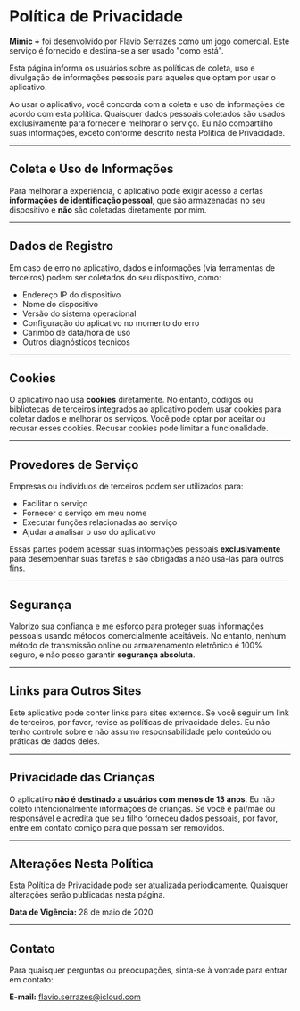 # Política de Privacidade

**Mimic +** foi desenvolvido por Flavio Serrazes como um jogo comercial. Este serviço é fornecido e destina-se a ser usado "como está".

Esta página informa os usuários sobre as políticas de coleta, uso e divulgação de informações pessoais para aqueles que optam por usar o aplicativo.

Ao usar o aplicativo, você concorda com a coleta e uso de informações de acordo com esta política. Quaisquer dados pessoais coletados são usados exclusivamente para fornecer e melhorar o serviço. Eu não compartilho suas informações, exceto conforme descrito nesta Política de Privacidade.

---

## Coleta e Uso de Informações

Para melhorar a experiência, o aplicativo pode exigir acesso a certas **informações de identificação pessoal**, que são armazenadas no seu dispositivo e **não** são coletadas diretamente por mim.

---

## Dados de Registro

Em caso de erro no aplicativo, dados e informações (via ferramentas de terceiros) podem ser coletados do seu dispositivo, como:

- Endereço IP do dispositivo
- Nome do dispositivo
- Versão do sistema operacional
- Configuração do aplicativo no momento do erro
- Carimbo de data/hora de uso
- Outros diagnósticos técnicos

---

## Cookies

O aplicativo não usa **cookies** diretamente. No entanto, códigos ou bibliotecas de terceiros integrados ao aplicativo podem usar cookies para coletar dados e melhorar os serviços. Você pode optar por aceitar ou recusar esses cookies. Recusar cookies pode limitar a funcionalidade.

---

## Provedores de Serviço

Empresas ou indivíduos de terceiros podem ser utilizados para:

- Facilitar o serviço
- Fornecer o serviço em meu nome
- Executar funções relacionadas ao serviço
- Ajudar a analisar o uso do aplicativo

Essas partes podem acessar suas informações pessoais **exclusivamente** para desempenhar suas tarefas e são obrigadas a não usá-las para outros fins.

---

## Segurança

Valorizo sua confiança e me esforço para proteger suas informações pessoais usando métodos comercialmente aceitáveis. No entanto, nenhum método de transmissão online ou armazenamento eletrônico é 100% seguro, e não posso garantir **segurança absoluta**.

---

## Links para Outros Sites

Este aplicativo pode conter links para sites externos. Se você seguir um link de terceiros, por favor, revise as políticas de privacidade deles. Eu não tenho controle sobre e não assumo responsabilidade pelo conteúdo ou práticas de dados deles.

---

## Privacidade das Crianças

O aplicativo **não é destinado a usuários com menos de 13 anos**. Eu não coleto intencionalmente informações de crianças. Se você é pai/mãe ou responsável e acredita que seu filho forneceu dados pessoais, por favor, entre em contato comigo para que possam ser removidos.

---

## Alterações Nesta Política

Esta Política de Privacidade pode ser atualizada periodicamente. Quaisquer alterações serão publicadas nesta página.

**Data de Vigência:** 28 de maio de 2020

---

## Contato

Para quaisquer perguntas ou preocupações, sinta-se à vontade para entrar em contato:

**E-mail:** [flavio.serrazes@icloud.com](mailto:flavio.serrazes@icloud.com)
